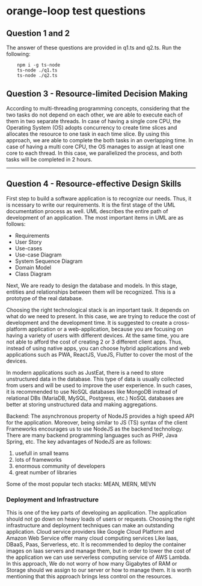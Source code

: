 # orange-loop test questions

<h2>Question 1 and 2</h2>
<p>
    The answer of these questions are provided in q1.ts and q2.ts.
    Run the following:
</p>

        npm i -g ts-node
        ts-node ./q1.ts
        ts-node ./q2.ts

<h2>
    Question 3 - Resource-limited Decision Making
</h2>
<p>
    According to multi-threading programming concepts, considering that the two tasks do not depend on each other, we are able to execute each of them in two separate threads. In case of having a single core CPU, the Operating System (OS) adopts concurrency to create time slices and allocates the resource to one task in each time slice. By using this approach, we are able to complete the both tasks in an overlapping time.
    In case of having a multi core CPU, the OS manages to assign at least one core to each thread. In this case, we parallelized the process, and both tasks will be completed in 2 hours.
</p>

<hr/>

<h2>
    Question 4 - Resource-effective Design Skills
</h2>
<p>
First step to build a software application is to recognize our needs. Thus, it is ncessary to write our requirements. It is the first stage of the UML documentation process as well. UML describes the entire path of development of an application. The most important items in UML are as follows: 
</p>
<ul>
    <li>Requirements</li>
    <li>User Story</li>
    <li>Use-cases</li>
    <li>Use-case Diagram</li>
    <li>System Sequence Diagram</li>
    <li>Domain Model</li>
    <li>Class Diagram</li>
</ul>
<p>
    Next, We are ready to design the database and models. In this stage, entities and relationships between them will be recognized. This is a prototype of the real database.
</p>

<p>
    Choosing the right technological stack is an important task. It depends on what do we need to present. In this case, we are trying to reduce the cost of development and the development time. It is suggested to create a cross-platform application or a web-application, because you are focusing on having a variety of users with different devices. At the same time, you are not able to afford the cost of creating 2 or 3 different client apps. Thus, instead of using native apps, you can choose hybrid applications and web applications such as PWA, ReactJS, VueJS, Flutter to cover the most of the devices.
</p>

<p>
    In modern applications such as JustEat, there is a need to store unstructured data in the database. This type of data is usually collected from users and will be used to improve the user experience. In such cases, it is recommended to use NoSQL databases like MongoDB instead of relational DBs (MariaDB, MySQL, Postgress, etc.) NoSQL databases are better at storing unstructured data and making aggregations.
</p>

<p>
    Backend: The asynchronous property of NodeJS provides a high speed API for the application. Moreover, being similar to JS (TS) syntax of the client Frameworks encourages us to use NodeJS as the backend technology. There are many backend programming languages such as PHP, Java Spring, etc. 
    The key advantages of NodeJS are as follows:
</p>

<ol>
    <li>usefull in small teams</li>
    <li>lots of frameworks</li>
    <li>enormous community of developers</li>
    <li>great number of libraries</li>
</ol>

<p>
    Some of the most popular tech stacks: MEAN, MERN, MEVN
</p>


<h3> Deployment and Infrastructure </h3>
<p>
    This is one of the key parts of developing an application. The application should not go down on heavy loads of users or requests. Choosing the right infrastructure and deployment techniques can make an outstanding application. Cloud service providers like Google Cloud Platform and Amazon Web Service offer many cloud computing services Like Iaas, DBaaS, Paas, Serverless, etc. 
    It is recommended to deploy the container images on Iaas servers and manage them, but in order to lower the cost of the application we can use serverless computing service of AWS Lambda. In this approach, We do not worry of how many Gigabytes of RAM or Storage should we assign to our server or how to manage them. It is worth mentioning that this approach brings less control on the resources.
</p>
